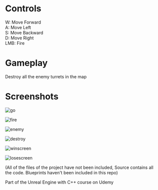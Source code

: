# Controls
W: Move Forward<br>
A: Move Left<br>
S: Move Backward<br>
D: Move Right<br>
LMB: Fire

# Gameplay
Destroy all the enemy turrets in the map

# Screenshots

![go](https://user-images.githubusercontent.com/81677957/135718879-e14e690f-72a4-490f-a4b6-fdef298ad74a.png)

![fire](https://user-images.githubusercontent.com/81677957/135718922-f27a3239-5887-4609-9f5f-b4c3f2a3bfbb.png)

![enemy](https://user-images.githubusercontent.com/81677957/135718951-143d398e-4ded-4325-aec8-22655a0d7398.png)

![destroy](https://user-images.githubusercontent.com/81677957/135718986-30d8f4f0-01c7-46fb-a5f8-ebb937ef138d.png)

![winscreen](https://user-images.githubusercontent.com/81677957/135719041-b80cf415-f87d-4b4b-b471-3a93339a37a4.png)

![losescreen](https://user-images.githubusercontent.com/81677957/135719069-311a7466-b87a-4693-bd14-26e095186b97.png)



(All of the files of the project have not been included, Source contains all the code. Blueprints haven't been included in this repo)

Part of the Unreal Engine with C++ course on Udemy
